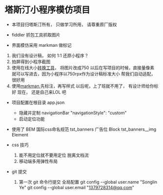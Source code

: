 # 塔斯汀小程序模仿项目


- 本项目归塔斯汀所有， 只做学习所用， 请尊重原厂版权

- fiddler  抓包工具抓取图片

- 界面模仿采用 markman 做标记
 1. 我们没有设计稿， 如何 1:1 还原小程序？
 2. 拍屏得到小程序截图
 3. 使用在线大小[转换工具](https://www.gaitubao.com/)， 将图片改成750
  以后在写项目的时候，直接量像素就可以写进去，因为小程序以750rpx作为设计稿标准大小
  帮我们自动适配，很好用
4. 使用[markman](http://www.getmarkman.com/),先标注，再写样式
  以后呢，上了班就不用了， 有设计师给你标好
  现在， 还是自己来LOL 吧

- 项目配置在根目录 app.json
  - 隐藏并定制 navigationBar
    "navigationStyle": "custom"
  - 启动定位功能

- 使用了 BEM 国际css命名规范
  tst_banners 广告位 Block
  tst_banners__img  Element

- css 技巧
  1. 能不用定位就不要用定位
    脱离文档流
  2. 移动端多用弹性布局


- git 提交
  1. 第一次 git 命令行提交
    全局配置 git config --global user.name "Songlin Ye"
      git config --global user.email "1379728314@qq.com"